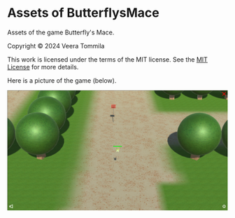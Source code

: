 # Assets of ButterflysMace
Assets of the game Butterfly's Mace.

Copyright © 2024 Veera Tommila

This work is licensed under the terms of the MIT license. See the [MIT License](LICENSE.txt) for more details.

Here is a picture of the game (below).

![OpenID Certified](https://github.com/veeraTommila/Assets_of_Butterflys_Mace/blob/main/Pictures/Butterflys_Mace_view.png)